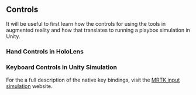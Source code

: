 ## Controls
It will be useful to first learn how the controls for using the tools in augmented reality and how that translates to running a playbox simulation in Unity.
### Hand Controls in HoloLens
### Keyboard Controls in Unity Simulation
For the a full description of the native key bindings, visit the [MRTK input simulation](https://learn.microsoft.com/en-us/windows/mixed-reality/mrtk-unity/mrtk3-input/packages/input/input-simulation) website.